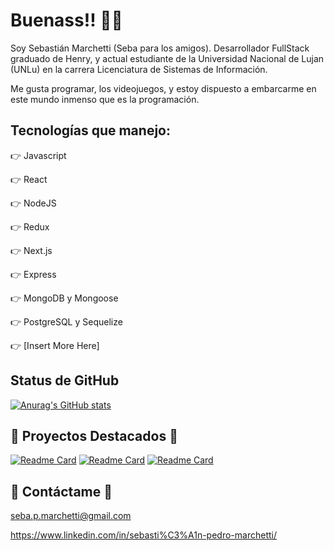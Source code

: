 # Buenass!! 👋👋

Soy Sebastián Marchetti (Seba para los amigos). Desarrollador FullStack graduado de Henry, y actual estudiante de la Universidad Nacional de Lujan (UNLu) en la carrera Licenciatura de Sistemas de Información. 

Me gusta programar, los videojuegos, y estoy dispuesto a embarcarme en este mundo inmenso que es la programación. 

## Tecnologías que manejo:

👉 Javascript

👉 React

👉 NodeJS

👉 Redux

👉 Next.js

👉 Express

👉 MongoDB y Mongoose

👉 PostgreSQL y Sequelize

👉 [Insert More Here]

## Status de GitHub

[![Anurag's GitHub stats](https://github-readme-stats.vercel.app/api?username=SebasUNLu)](https://github.com/anuraghazra/github-readme-stats)

## 🚀 Proyectos Destacados 🚀

[![Readme Card](https://github-readme-stats.vercel.app/api/pin/?username=SebasUNLu&repo=henry-project-flipper)](https://github.com/SebasUNLu/henry-project-flipper)
[![Readme Card](https://github-readme-stats.vercel.app/api/pin/?username=SebasUNLu&repo=PI-Countries-main)](https://github.com/SebasUNLu/PI-Countries-main)
[![Readme Card](https://github-readme-stats.vercel.app/api/pin/?username=SebasUNLu&repo=HenryShop)](https://github.com/SebasUNLu/HenryShop)

## 📧 Contáctame 📧
seba.p.marchetti@gmail.com

https://www.linkedin.com/in/sebasti%C3%A1n-pedro-marchetti/
